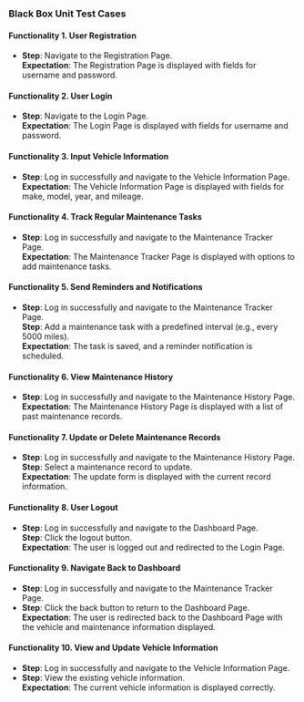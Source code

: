 ### Black Box Unit Test Cases  

#### Functionality 1. User Registration
- **Step**: Navigate to the Registration Page.  
  **Expectation**: The Registration Page is displayed with fields for username and password.  


#### Functionality 2. User Login
- **Step**: Navigate to the Login Page.  
  **Expectation**: The Login Page is displayed with fields for username and password.  


#### Functionality 3. Input Vehicle Information
- **Step**: Log in successfully and navigate to the Vehicle Information Page.  
  **Expectation**: The Vehicle Information Page is displayed with fields for make, model, year, and mileage.  


#### Functionality 4. Track Regular Maintenance Tasks
- **Step**: Log in successfully and navigate to the Maintenance Tracker Page.  
  **Expectation**: The Maintenance Tracker Page is displayed with options to add maintenance tasks.  


#### Functionality 5. Send Reminders and Notifications
- **Step**: Log in successfully and navigate to the Maintenance Tracker Page.  
  **Step**: Add a maintenance task with a predefined interval (e.g., every 5000 miles).  
  **Expectation**: The task is saved, and a reminder notification is scheduled.  
 

#### Functionality 6. View Maintenance History
- **Step**: Log in successfully and navigate to the Maintenance History Page.  
  **Expectation**: The Maintenance History Page is displayed with a list of past maintenance records.  


#### Functionality 7. Update or Delete Maintenance Records
- **Step**: Log in successfully and navigate to the Maintenance History Page.  
  **Step**: Select a maintenance record to update.  
  **Expectation**: The update form is displayed with the current record information.  
  

#### Functionality 8. User Logout
- **Step**: Log in successfully and navigate to the Dashboard Page.  
  **Step**: Click the logout button.  
  **Expectation**: The user is logged out and redirected to the Login Page.  

#### Functionality 9. Navigate Back to Dashboard
- **Step**: Log in successfully and navigate to the Maintenance Tracker Page.  
- **Step**: Click the back button to return to the Dashboard Page.  
  **Expectation**: The user is redirected back to the Dashboard Page with the vehicle and maintenance information displayed.  

#### Functionality 10. View and Update Vehicle Information
- **Step**: Log in successfully and navigate to the Vehicle Information Page.  
- **Step**: View the existing vehicle information.  
  **Expectation**: The current vehicle information is displayed correctly.    